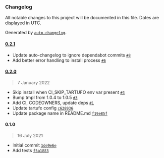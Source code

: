 ### Changelog

All notable changes to this project will be documented in this file. Dates are displayed in UTC.

Generated by [`auto-changelog`](https://github.com/CookPete/auto-changelog).

#### [0.2.1](https://github.com-personal/godaddy/tartufo-node/compare/0.2.0...0.2.1)

- Update auto-changelog to ignore dependabot commits [`#8`](https://github.com-personal/godaddy/tartufo-node/pull/8)
- Add better error handling to install process [`#6`](https://github.com-personal/godaddy/tartufo-node/pull/6)

#### [0.2.0](https://github.com-personal/godaddy/tartufo-node/compare/0.1.0...0.2.0)

> 7 January 2022

- Skip install when CI_SKIP_TARTUFO env var present [`#4`](https://github.com-personal/godaddy/tartufo-node/pull/4)
- Bump tmpl from 1.0.4 to 1.0.5 [`#3`](https://github.com-personal/godaddy/tartufo-node/pull/3)
- Add CI, CODEOWNERS, update deps [`#1`](https://github.com-personal/godaddy/tartufo-node/pull/1)
- Update tartufo config [`c628936`](https://github.com-personal/godaddy/tartufo-node/commit/c628936c6bffe4604dfb04d290c770cd8a130e5a)
- Update package name in README.md [`f19e85f`](https://github.com-personal/godaddy/tartufo-node/commit/f19e85ffe5892dc05fbd4019422a70a61cf6ef40)

#### 0.1.0

> 16 July 2021

- Initial commit [`1de9e6e`](https://github.com-personal/godaddy/tartufo-node/commit/1de9e6e1a0f99a78bf0ce703ba248d25fba60099)
- Add tests [`f5a1883`](https://github.com-personal/godaddy/tartufo-node/commit/f5a1883ce8c8f9c53beba62b6efabb992404d4e9)
